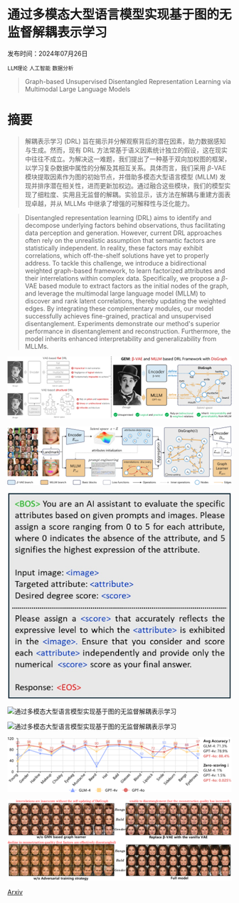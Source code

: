 # 通过多模态大型语言模型实现基于图的无监督解耦表示学习

发布时间：2024年07月26日

`LLM理论` `人工智能` `数据分析`

> Graph-based Unsupervised Disentangled Representation Learning via Multimodal Large Language Models

# 摘要

> 解耦表示学习 (DRL) 旨在揭示并分解观察背后的潜在因素，助力数据感知与生成。然而，现有 DRL 方法常基于语义因素统计独立的假设，这在现实中往往不成立。为解决这一难题，我们提出了一种基于双向加权图的框架，以学习复杂数据中属性的分解及其相互关系。具体而言，我们采用 $β$-VAE 模块提取因素作为图的初始节点，并借助多模态大型语言模型 (MLLM) 发现并排序潜在相关性，进而更新加权边。通过融合这些模块，我们的模型实现了细粒度、实用且无监督的解耦。实验显示，该方法在解耦与重建方面表现卓越，并从 MLLMs 中继承了增强的可解释性与泛化能力。

> Disentangled representation learning (DRL) aims to identify and decompose underlying factors behind observations, thus facilitating data perception and generation. However, current DRL approaches often rely on the unrealistic assumption that semantic factors are statistically independent. In reality, these factors may exhibit correlations, which off-the-shelf solutions have yet to properly address. To tackle this challenge, we introduce a bidirectional weighted graph-based framework, to learn factorized attributes and their interrelations within complex data. Specifically, we propose a $β$-VAE based module to extract factors as the initial nodes of the graph, and leverage the multimodal large language model (MLLM) to discover and rank latent correlations, thereby updating the weighted edges. By integrating these complementary modules, our model successfully achieves fine-grained, practical and unsupervised disentanglement. Experiments demonstrate our method's superior performance in disentanglement and reconstruction. Furthermore, the model inherits enhanced interpretability and generalizability from MLLMs.

![通过多模态大型语言模型实现基于图的无监督解耦表示学习](../../../paper_images/2407.18999/x1.png)

![通过多模态大型语言模型实现基于图的无监督解耦表示学习](../../../paper_images/2407.18999/x2.png)

![通过多模态大型语言模型实现基于图的无监督解耦表示学习](../../../paper_images/2407.18999/x3.png)

![通过多模态大型语言模型实现基于图的无监督解耦表示学习](../../../paper_images/2407.18999/x4.png)

![通过多模态大型语言模型实现基于图的无监督解耦表示学习](../../../paper_images/2407.18999/x5.png)

![通过多模态大型语言模型实现基于图的无监督解耦表示学习](../../../paper_images/2407.18999/x6.png)

![通过多模态大型语言模型实现基于图的无监督解耦表示学习](../../../paper_images/2407.18999/x7.png)

[Arxiv](https://arxiv.org/abs/2407.18999)